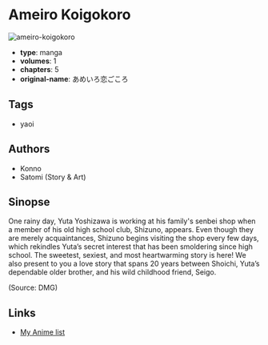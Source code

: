 # Ameiro Koigokoro

![ameiro-koigokoro](https://cdn.myanimelist.net/images/manga/1/41845.jpg)

-   **type**: manga
-   **volumes**: 1
-   **chapters**: 5
-   **original-name**: あめいろ恋ごころ

## Tags

-   yaoi

## Authors

-   Konno
-   Satomi (Story & Art)

## Sinopse

One rainy day, Yuta Yoshizawa is working at his family's senbei shop when a member of his old high school club, Shizuno, appears. Even though they are merely acquaintances, Shizuno begins visiting the shop every few days, which rekindles Yuta’s secret interest that has been smoldering since high school. The sweetest, sexiest, and most heartwarming story is here! We also present to you a love story that spans 20 years between Shoichi, Yuta’s dependable older brother, and his wild childhood friend, Seigo.

(Source: DMG)

## Links

-   [My Anime list](https://myanimelist.net/manga/26046/Ameiro_Koigokoro)
